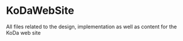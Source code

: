 # KoDaWebSite
All files related to the design, implementation as well as content for the KoDa web site
